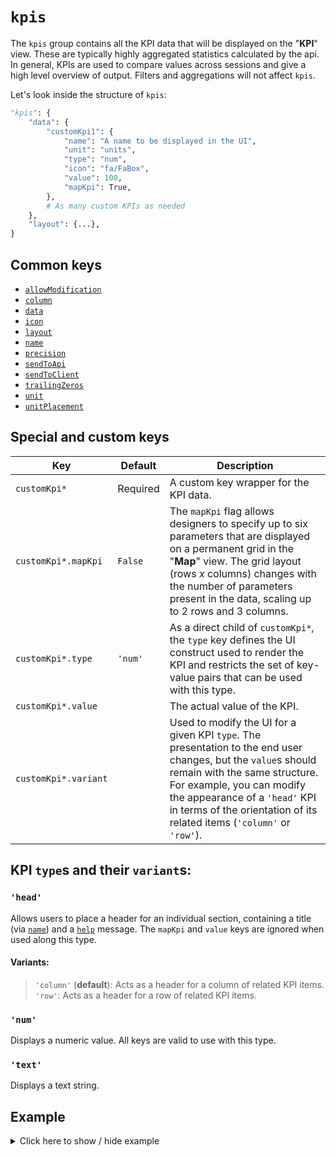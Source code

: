# `kpis`
The `kpis` group contains all the KPI data that will be displayed on the "**KPI**" view. These are typically highly aggregated statistics calculated by the api. In general, KPIs are used to compare values across sessions and give a high level overview of output. Filters and aggregations will not affect `kpis`.

Let's look inside the structure of `kpis`:
```py
"kpis": {
    "data": {
        "customKpi1": {
            "name": "A name to be displayed in the UI",
            "unit": "units",
            "type": "num",
            "icon": "fa/FaBox",
            "value": 100,
            "mapKpi": True,
        },
        # As many custom KPIs as needed
    },
    "layout": {...},
}
```

## Common keys
- [`allowModification`](../common_keys/common_keys.md#allowModification)
- [`column`](../common_keys/common_keys.md#column)
- [`data`](../common_keys/common_keys.md#data)
- [`icon`](../common_keys/common_keys.md#icon)
- [`layout`](../common_keys/layout.md)
- [`name`](../common_keys/common_keys.md#name)
- [`precision`](../common_keys/common_keys.md#precision)
- [`sendToApi`](../common_keys/common_keys.md#sendToApi)
- [`sendToClient`](../common_keys/common_keys.md#sendToClient)
- [`trailingZeros`](../common_keys/common_keys.md#trailing-zeros)
- [`unit`](../common_keys/common_keys.md#unit)
- [`unitPlacement`](../common_keys/common_keys.md#unit-placement)

## Special and custom keys
Key | Default | Description
--- | ------- | -----------
`customKpi*` | Required | A custom key wrapper for the KPI data.
`customKpi*.mapKpi` | `False` | The `mapKpi` flag allows designers to specify up to six parameters that are displayed on a permanent grid in the "**Map**" view. The grid layout (rows *x* columns) changes with the number of parameters present in the data, scaling up to 2 rows and 3 columns.
`customKpi*.type` | `'num'` | As a direct child of `customKpi*`, the `type` key defines the UI construct used to render the KPI and restricts the set of key-value pairs that can be used with this type.
`customKpi*.value` | | The actual value of the KPI.
<a name="variant">`customKpi*.variant`</a> | | Used to modify the UI for a given KPI `type`. The presentation to the end user changes, but the `value`s should remain with the same structure. For example, you can modify the appearance of a `'head'` KPI in terms of the orientation of its related items (`'column'` or `'row'`).

## KPI `type`s and their `variant`s:

### `'head'`
Allows users to place a header for an individual section, containing a title (via [`name`](common_keys.md#name)) and a [`help`](#help) message. The `mapKpi` and `value` keys are ignored when used along this type.
#### Variants:
>`'column'` (**default**): Acts as a header for a column of related KPI items.<br>
`'row'`: Acts as a header for a row of related KPI items.<br>

### `'num'`
Displays a numeric value. All keys are valid to use with this type.

### `'text'`
Displays a text string.

## Example

<details>
  <summary>Click here to show / hide example</summary>

```py
"kpis": {
    "data": {
        "kpiHeader1": {
            "type": "head",
            "name": "Example KPI Header 1",
            "icon": "bs/BsInboxes",
        },
        "kpiHeader2": {
            "type": "head",
            "name": "Example KPI Header 2",
            "icon": "bs/BsTruck",
        },
        "key1": {
            "name": "KPI Example 1",
            "value": 18,
            "icon": "bs/BsFillEmojiFrownFill",
            "mapKpi": True,
            "precision": 0,
            "unit": "frowns",
        },
        "key2": {
            "name": "KPI Example 2",
            "icon": "bs/BsFillEmojiSmileFill",
            "value": 32,
            "mapKpi": True,
            "precision": 0,
            "unit": "smiles",
        },
        "key3": {
            "name": "KPI Example 3",
            "icon": "bs/BsInboxes",
            "value": 100,
            "precision": 4,
            "trailingZeros": True,
            "unit": "units",
        },
        "key4": {
            "name": "A Big Number",
            "icon": "bs/BsTruck",
            "value": 10000000000000,
            "precision": 0,
            "unit": "units",
        },
        "key5": {
            "name": "A Really Big Number",
            "icon": "md/MdExpand",
            "value": 9007199254740991,
            "precision": 2,
            "trailingZeros": False,
            "unit": "$",
            "unitPlacement": "before",
        },
    },
    "layout": {
        "type": "grid",
        "numColumns": "auto",
        "numRows": "auto",
        "data": {
            "col1Row1": {
                "type": "item",
                "itemId": "kpiHeader1",
                "column": 1,
                "row": 1,
            },
            "col1Row2": {
                "type": "item",
                "itemId": "key1",
                "column": 1,
                "row": 2,
            },
            "col1Row3": {
                "type": "item",
                "itemId": "key4",
                "column": 1,
                "row": 3,
            },
            "col1Row4": {
                "type": "item",
                "itemId": "key5",
                "column": 1,
                "row": 4,
            },
            "col2Row1": {
                "type": "item",
                "itemId": "kpiHeader2",
                "column": 2,
                "row": 1,
            },
            "col2Row2": {
                "type": "item",
                "itemId": "key2",
                "column": 2,
                "row": 2,
            },
            "col2Row3": {
                "type": "item",
                "itemId": "key3",
                "column": 2,
                "row": 3,
            },
        },
    },
},
```
</details>
